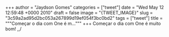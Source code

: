 
+++
author = "Jaydson Gomes"
categories = ["tweet"]
date = "Wed May 12 12:59:48 +0000 2010"
draft = false
image = "{TWEET_IMAGE}"
slug = "3c59a2ad95d2bc053a267899d19ef054f3bc0bd2"
tags = ["tweet"]
title = """Começar o dia com One é m..."""
+++
Começar o dia com One é muito bom! \,,/
